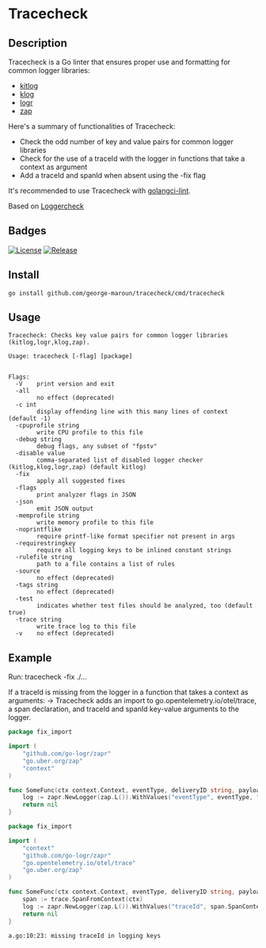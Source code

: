 # Tracecheck

## Description

Tracecheck is a Go linter that ensures proper use and formatting for common logger libraries:
- [kitlog](https://github.com/go-kit/log)
- [klog](https://github.com/kubernetes/klog)
- [logr](https://github.com/go-logr/logr)
- [zap](https://github.com/uber-go/zap)

Here's a summary of functionalities of Tracecheck:
- Check the odd number of key and value pairs for common logger libraries
- Check for the use of a traceId with the logger in functions that take a context as argument
- Add a traceId and spanId when absent using the -fix flag

It's recommended to use Tracecheck with [golangci-lint](https://golangci-lint.run/usage/linters/#loggercheck).

Based on [Loggercheck](https://github.com/timonwong/loggercheck#readme)

## Badges

[![License](https://img.shields.io/github/license/george-maroun/tracecheck.svg)](/LICENSE)
[![Release](https://img.shields.io/github/release/george-maroun/tracecheck.svg)](https://github.com/george-maroun/tracecheck/releases/latest)

## Install

```shell
go install github.com/george-maroun/tracecheck/cmd/tracecheck
```

## Usage

```
Tracecheck: Checks key value pairs for common logger libraries (kitlog,logr,klog,zap).

Usage: tracecheck [-flag] [package]


Flags:
  -V    print version and exit
  -all
        no effect (deprecated)
  -c int
        display offending line with this many lines of context (default -1)
  -cpuprofile string
        write CPU profile to this file
  -debug string
        debug flags, any subset of "fpstv"
  -disable value
        comma-separated list of disabled logger checker (kitlog,klog,logr,zap) (default kitlog)
  -fix
        apply all suggested fixes
  -flags
        print analyzer flags in JSON
  -json
        emit JSON output
  -memprofile string
        write memory profile to this file
  -noprintflike
        require printf-like format specifier not present in args
  -requirestringkey
        require all logging keys to be inlined constant strings
  -rulefile string
        path to a file contains a list of rules
  -source
        no effect (deprecated)
  -tags string
        no effect (deprecated)
  -test
        indicates whether test files should be analyzed, too (default true)
  -trace string
        write trace log to this file
  -v    no effect (deprecated)
```

## Example

Run: tracecheck -fix ./...

If a traceId is missing from the logger in a function that takes a context as arguments:
-> Tracecheck adds an import to go.opentelemetry.io/otel/trace, a span declaration, and traceId and spanId key-value arguments to the logger.

```go
package fix_import

import (
	"github.com/go-logr/zapr"
	"go.uber.org/zap"
	"context"
)

func SomeFunc(ctx context.Context, eventType, deliveryID string, payload []byte) error {
	log := zapr.NewLogger(zap.L()).WithValues("eventType", eventType, "deliverID", deliveryID)
	return nil
}
```

```go
package fix_import

import (
	"context"
	"github.com/go-logr/zapr"
	"go.opentelemetry.io/otel/trace"
	"go.uber.org/zap"
)

func SomeFunc(ctx context.Context, eventType, deliveryID string, payload []byte) error {
	span := trace.SpanFromContext(ctx)
	log := zapr.NewLogger(zap.L()).WithValues("traceId", span.SpanContext().TraceID().String(), "spanId", span.SpanContext().SpanID().String(), "eventType", eventType, "deliverID", deliveryID)
	return nil
}

```

```
a.go:10:23: missing traceId in logging keys
```
